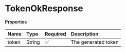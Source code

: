 # TokenOkResponse

**Properties**

| Name  | Type   | Required | Description         |
| :---- | :----- | :------- | :------------------ |
| token | String | ✅       | The generated token |
